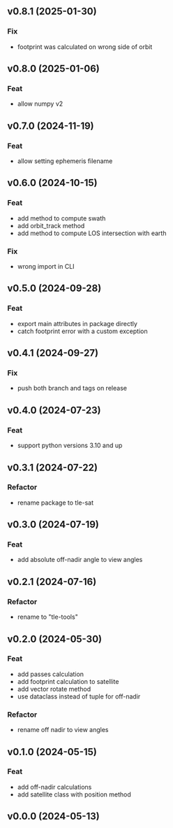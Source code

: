## v0.8.1 (2025-01-30)

### Fix

- footprint was calculated on wrong side of orbit

## v0.8.0 (2025-01-06)

### Feat

- allow numpy v2

## v0.7.0 (2024-11-19)

### Feat

- allow setting ephemeris filename

## v0.6.0 (2024-10-15)

### Feat

- add method to compute swath
- add orbit_track method
- add method to compute LOS intersection with earth

### Fix

- wrong import in CLI

## v0.5.0 (2024-09-28)

### Feat

- export main attributes in package directly
- catch footprint error with a custom exception

## v0.4.1 (2024-09-27)

### Fix

- push both branch and tags on release

## v0.4.0 (2024-07-23)

### Feat

- support python versions 3.10 and up

## v0.3.1 (2024-07-22)

### Refactor

- rename package to tle-sat

## v0.3.0 (2024-07-19)

### Feat

- add absolute off-nadir angle to view angles

## v0.2.1 (2024-07-16)

### Refactor

- rename to "tle-tools"

## v0.2.0 (2024-05-30)

### Feat

- add passes calculation
- add footprint calculation to satellite
- add vector rotate method
- use dataclass instead of tuple for off-nadir

### Refactor

- rename off nadir to view angles

## v0.1.0 (2024-05-15)

### Feat

- add off-nadir calculations
- add satellite class with position method

## v0.0.0 (2024-05-13)
